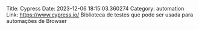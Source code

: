 Title: Cypress
Date: 2023-12-06 18:15:03.360274
Category: automation
Link: https://www.cypress.io/
Biblioteca de testes que pode ser usada para automações de Browser
